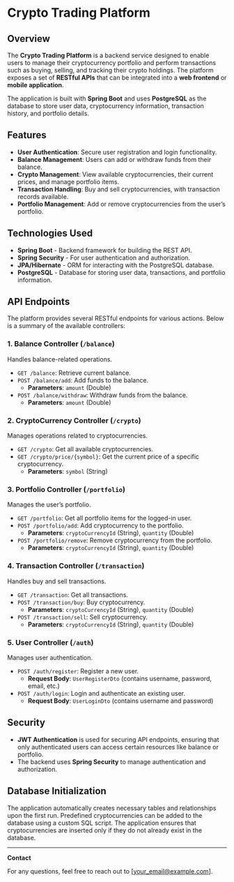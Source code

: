 # Crypto Trading Platform

## Overview

The **Crypto Trading Platform** is a backend service designed to enable users to manage their cryptocurrency portfolio and perform transactions such as buying, selling, and tracking their crypto holdings. The platform exposes a set of **RESTful APIs** that can be integrated into a **web frontend** or **mobile application**.

The application is built with **Spring Boot** and uses **PostgreSQL** as the database to store user data, cryptocurrency information, transaction history, and portfolio details.

## Features

- **User Authentication**: Secure user registration and login functionality.
- **Balance Management**: Users can add or withdraw funds from their balance.
- **Crypto Management**: View available cryptocurrencies, their current prices, and manage portfolio items.
- **Transaction Handling**: Buy and sell cryptocurrencies, with transaction records available.
- **Portfolio Management**: Add or remove cryptocurrencies from the user’s portfolio.

## Technologies Used

- **Spring Boot** - Backend framework for building the REST API.
- **Spring Security** - For user authentication and authorization.
- **JPA/Hibernate** - ORM for interacting with the PostgreSQL database.
- **PostgreSQL** - Database for storing user data, transactions, and portfolio information.

## API Endpoints

The platform provides several RESTful endpoints for various actions. Below is a summary of the available controllers:

### 1. **Balance Controller** (`/balance`)
Handles balance-related operations.

- `GET /balance`: Retrieve current balance.
- `POST /balance/add`: Add funds to the balance.
  - **Parameters**: `amount` (Double)
- `POST /balance/withdraw`: Withdraw funds from the balance.
  - **Parameters**: `amount` (Double)

### 2. **CryptoCurrency Controller** (`/crypto`)
Manages operations related to cryptocurrencies.

- `GET /crypto`: Get all available cryptocurrencies.
- `GET /crypto/price/{symbol}`: Get the current price of a specific cryptocurrency.
  - **Parameters**: `symbol` (String)

### 3. **Portfolio Controller** (`/portfolio`)
Manages the user’s portfolio.

- `GET /portfolio`: Get all portfolio items for the logged-in user.
- `POST /portfolio/add`: Add cryptocurrency to the portfolio.
  - **Parameters**: `cryptoCurrencyId` (String), `quantity` (Double)
- `POST /portfolio/remove`: Remove cryptocurrency from the portfolio.
  - **Parameters**: `cryptoCurrencyId` (String), `quantity` (Double)

### 4. **Transaction Controller** (`/transaction`)
Handles buy and sell transactions.

- `GET /transaction`: Get all transactions.
- `POST /transaction/buy`: Buy cryptocurrency.
  - **Parameters**: `cryptoCurrencyId` (String), `quantity` (Double)
- `POST /transaction/sell`: Sell cryptocurrency.
  - **Parameters**: `cryptoCurrencyId` (String), `quantity` (Double)

### 5. **User Controller** (`/auth`)
Manages user authentication.

- `POST /auth/register`: Register a new user.
  - **Request Body**: `UserRegisterDto` (contains username, password, email, etc.)
- `POST /auth/login`: Login and authenticate an existing user.
  - **Request Body**: `UserLoginDto` (contains username and password)

## Security

- **JWT Authentication** is used for securing API endpoints, ensuring that only authenticated users can access certain resources like balance or portfolio.
- The backend uses **Spring Security** to manage authentication and authorization.

## Database Initialization

The application automatically creates necessary tables and relationships upon the first run. Predefined cryptocurrencies can be added to the database using a custom SQL script. The application ensures that cryptocurrencies are inserted only if they do not already exist in the database.

---

**Contact**

For any questions, feel free to reach out to [your_email@example.com].
